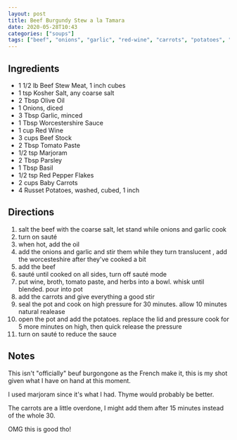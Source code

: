 ```yaml
---
layout: post
title: Beef Burgundy Stew a la Tamara
date: 2020-05-28T10:43
categories: ["soups"]
tags: ["beef", "onions", "garlic", "red-wine", "carrots", "potatoes", "instant-pot", gluten-free, dairy-free]
---
```


## Ingredients

- 1 1/2 lb Beef Stew Meat, 1 inch cubes
- 1 tsp Kosher Salt, any coarse salt
- 2 Tbsp Olive Oil
- 1 Onions, diced
- 3 Tbsp Garlic, minced
- 1 Tbsp Worcestershire Sauce
- 1 cup Red Wine
- 3 cups Beef Stock
- 2 Tbsp Tomato Paste
- 1/2 tsp Marjoram
- 2 Tbsp Parsley
- 1 Tbsp Basil
- 1/2 tsp Red Pepper Flakes
- 2 cups Baby Carrots
- 4 Russet Potatoes, washed, cubed, 1 inch

## Directions

1. salt the beef with the coarse salt, let stand while onions and garlic cook
2. turn on sauté
3. when hot, add the oil
4. add the onions and garlic and stir them while they turn translucent , add the worcesteshire after they've cooked a bit
5. add the beef
6. sauté until cooked on all sides, turn off sauté mode
7. put wine, broth, tomato paste, and herbs into a bowl. whisk until blended. pour into pot
8. add the carrots and give everything a good stir
9. seal the pot and cook on high pressure for 30 minutes. allow 10 minutes natural realease
10. open the pot and add the potatoes. replace the lid and pressure cook for 5 more minutes on high, then quick release the pressure
11. turn on sauté to reduce the sauce

## Notes

This isn't "officially" beuf burgongone as the French make it, this is my shot given what I have on hand at this moment.

I used marjoram since it's what I had. Thyme would probably be better.

The carrots are a little overdone, I might add them after 15 minutes instead of the whole 30.

OMG this is good tho!
